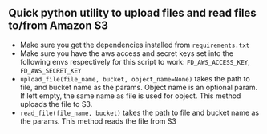 ## Quick python utility to upload files and read files to/from Amazon S3

* Make sure you get the dependencies installed from `requirements.txt`
* Make sure you have the aws access and secret keys set into the following envs respectively for this script to work: `FD_AWS_ACCESS_KEY`, `FD_AWS_SECRET_KEY`
* `upload_file(file_name, bucket, object_name=None)` takes the path to file, and bucket name as the params. Object name is an optional param. If left empty, the same name as file is used for object. This method uploads the file to S3.
* `read_file(file_name, bucket)` takes the path to file and bucket name as the params. This method reads the file from S3
